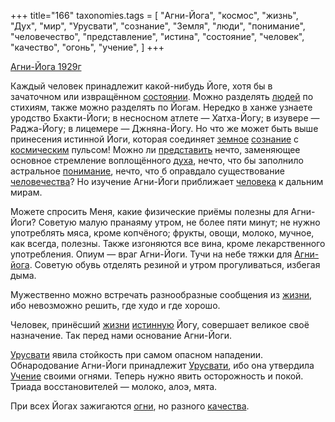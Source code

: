 +++
title="166"
taxonomies.tags = [
 "Агни-Йога",
 "космос",
 "жизнь",
 "Дух",
 "мир",
 "Урусвати",
 "сознание",
 "Земля",
 "люди",
 "понимание",
 "человечество",
 "представление",
 "истина",
 "состояние",
 "человек",
 "качество",
 "огонь",
 "учение",
]
+++

[Агни-Йога 1929г](/agni/1929)

Каждый человек принадлежит какой-нибудь Йоге, хотя бы в зачаточном или извращённом [состоянии](/tags/состояние). Можно разделять [людей](/tags/люди) по стихиям, также можно разделять по Йогам. Нередко в ханже узнаете уродство Бхакти-Йоги; в несносном атлете — Хатха-Йогу; в изувере — Раджа-Йогу; в лицемере — Джняна-Йогу. Но что же может быть выше принесения истинной Йоги, которая соединяет [земное](/tags/Земля) [сознание](/tags/сознание) с [космическим](/tags/космос) пульсом! Можно ли [представить](/tags/представление) нечто, заменяющее основное стремление воплощённого [духа](/tags/Дух), нечто, что бы заполнило астральное [понимание](/tags/понимание), нечто, что б оправдало существование [человечества](/tags/человечество)? Но изучение Агни-Йоги приближает [человека](/tags/человек) к дальним мирам.   

Можете спросить Меня, какие физические приёмы полезны для Агни-Йоги? Советую малую пранаяму утром, не более пяти минут; не нужно употреблять мяса, кроме копчёного; фрукты, овощи, молоко, мучное, как всегда, полезны. Также изгоняются все вина, кроме лекарственного употребления. Опиум — враг Агни-Йоги. Тучи на небе тяжки для [Агни-йога](/tags/Агни-Йога). Советую обувь отделять резиной и утром прогуливаться, избегая дыма.   

Мужественно можно встречать разнообразные сообщения из [жизни](/tags/жизнь), ибо невозможно решить, где худо и где хорошо.   

Человек, принёсший [жизни](/tags/жизнь) [истинную](/tags/истина) Йогу, совершает великое своё назначение. Так перед нами основание Агни-Йоги.   

[Урусвати](/tags/Урусвати) явила стойкость при самом опасном нападении. Обнародование Агни-Йоги принадлежит [Урусвати](/tags/Урусвати), ибо она утвердила [Учение](/tags/учение) своими огнями. Теперь нужно явить осторожность и покой. Триада восстановителей — молоко, алоэ, мята.   

При всех Йогах зажигаются [огни](/tags/огонь), но разного [качества](/tags/качество).